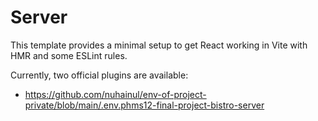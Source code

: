 # Server

This template provides a minimal setup to get React working in Vite with HMR and some ESLint rules.

Currently, two official plugins are available:

- https://github.com/nuhainul/env-of-project-private/blob/main/.env.phms12-final-project-bistro-server 
